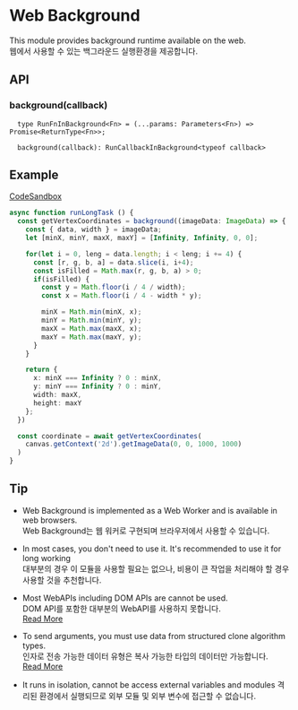 # Web Background
This module provides background runtime available on the web.  
웹에서 사용할 수 있는 백그라운드 실행환경을 제공합니다. 

## API
### background(callback)
  
  ```tsx
    type RunFnInBackground<Fn> = (...params: Parameters<Fn>) => Promise<ReturnType<Fn>>;
  
    background(callback): RunCallbackInBackground<typeof callback>
  ```

## Example
[CodeSandbox](https://8pj3sf.csb.app/)

```ts
async function runLongTask () {
  const getVertexCoordinates = background((imageData: ImageData) => {
    const { data, width } = imageData;
    let [minX, minY, maxX, maxY] = [Infinity, Infinity, 0, 0];

    for(let i = 0, leng = data.length; i < leng; i += 4) {
      const [r, g, b, a] = data.slice(i, i+4);
      const isFilled = Math.max(r, g, b, a) > 0;
      if(isFilled) {
        const y = Math.floor(i / 4 / width);
        const x = Math.floor(i / 4 - width * y);

        minX = Math.min(minX, x);
        minY = Math.min(minY, y);
        maxX = Math.max(maxX, x);
        maxY = Math.max(maxY, y);
      }
    }

    return {
      x: minX === Infinity ? 0 : minX,
      y: minY === Infinity ? 0 : minY,
      width: maxX,
      height: maxY
    };
  })

  const coordinate = await getVertexCoordinates(
    canvas.getContext('2d').getImageData(0, 0, 1000, 1000)
  )
}
```


## Tip
- Web Background is implemented as a Web Worker and is available in web browsers.  
Web Background는 웹 워커로 구현되며 브라우저에서 사용할 수 있습니다. 

- In most cases, you don't need to use it. It's recommended to use it for long working  
대부분의 경우 이 모듈을 사용할 필요는 없으나, 비용이 큰 작업을 처리해야 할 경우 사용할 것을 추천합니다. 

- Most WebAPIs including DOM APIs are cannot be used.  
DOM API를 포함한 대부분의 WebAPI를 사용하지 못합니다.  
[Read More](https://developer.mozilla.org/en-US/docs/Web/API/Web_Workers_API)

- To send arguments, you must use data from structured clone algorithm types.  
인자로 전송 가능한 데이터 유형은 복사 가능한 타입의 데이터만 가능합니다.   
[Read More](https://developer.mozilla.org/en-US/docs/Web/API/Web_Workers_API/Structured_clone_algorithm)

- It runs in isolation, cannot be access external variables and modules
격리된 환경에서 실행되므로 외부 모듈 및 외부 변수에 접근할 수 없습니다. 
